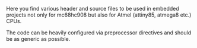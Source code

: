 Here you find various header and source files to be used in embedded projects not only
for mc68hc908 but also for Atmel (attiny85, atmega8 etc.) CPUs.

The code can be heavily configured via preprocessor directives and should be as 
generic as possible.

